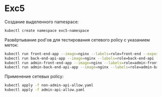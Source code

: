 # Exc5

Создание выделенного namespace:

```bash
kubectl create namespace exc5-namespace
```

Развёртывание pod'ов для тестирования сетевого policy с указанием меток:

```bash
kubectl run front-end-app --image=nginx --labels=role=front-end --expose --port=80 -n exc5-namespace
kubectl run back-end-api-app --image=nginx --labels=role=back-end-api --expose --port=80 -n exc5-namespace
kubectl run admin-front-end-app --image=nginx --labels=role=admin-front-end --expose --port=80 -n exc5-namespace
kubectl run admin-back-end-api-app --image=nginx --labels=role=admin-back-end-api --expose --port=80 -n exc5-namespace
```

Применение сетевых policy:

```bash
kubectl apply -f non-admin-api-allow.yaml
kubectl apply -f admin-api-allow.yaml
```